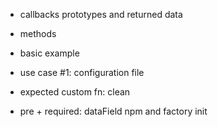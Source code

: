 - callbacks prototypes and returned data
- methods
- basic example
- use case #1: configuration file
- expected custom fn: clean

- pre + required: dataField npm and factory init
